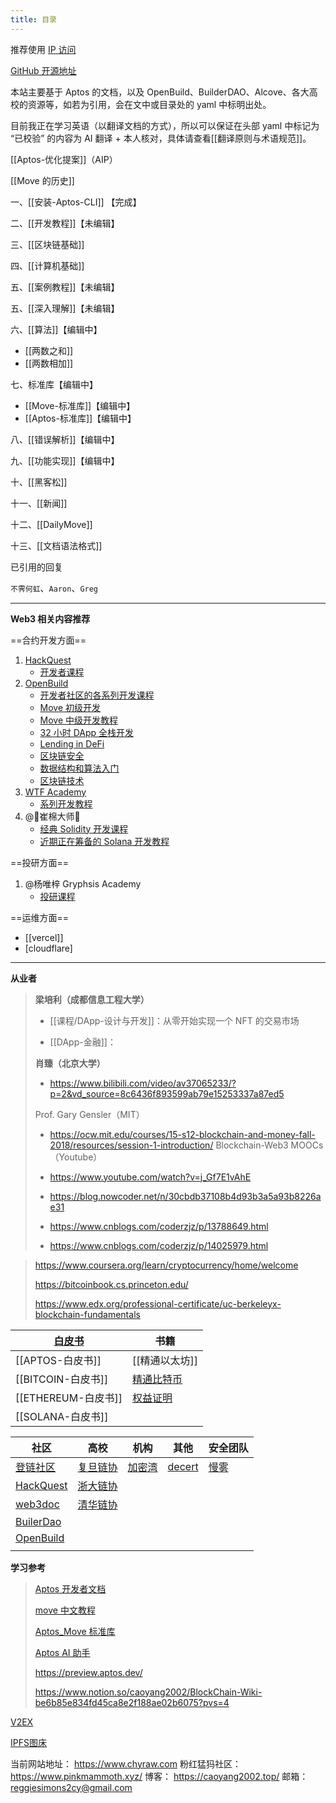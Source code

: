 ```yaml
---
title: 目录
---
```



推荐使用 [IP 访问](http://43.138.107.218/)

[GitHub 开源地址](https://github.com/caoyang2002/aptos_tutorial_quartz)

本站主要基于 Aptos 的文档，以及 OpenBuild、BuilderDAO、Alcove、各大高校的资源等，如若为引用，会在文中或目录处的 yaml 中标明出处。

目前我正在学习英语（以翻译文档的方式），所以可以保证在头部 yaml 中标记为 “已校验” 的内容为 AI 翻译 + 本人核对，具体请查看[[翻译原则与术语规范]]。

[[Aptos-优化提案]]（AIP）

[[Move 的历史]]

一、[[安装-Aptos-CLI]] 【完成】

二、[[开发教程]]【未编辑】

三、[[区块链基础]]

四、[[计算机基础]]

五、[[案例教程]]【未编辑】

五、[[深入理解]]【未编辑】

六、[[算法]]【编辑中】

- [[两数之和]]
- [[两数相加]]

七、标准库【编辑中】

- [[Move-标准库]]【编辑中】
- [[Aptos-标准库]]【编辑中】

八、[[错误解析]]【编辑中】

九、[[功能实现]]【编辑中】

十、[[黑客松]]

十一、[[新闻]]

十二、[[DailyMove]]

十三、[[文档语法格式]]


已引用的回复

`不霁何虹`、`Aaron`、`Greg`



---
**Web3 相关内容推荐**

==合约开发方面==
1. [HackQuest]((https://hackquest.io))
	- [开发者课程](https://hackquest.io)
2. [OpenBuild](https://openbuild.xyz)
	- [开发者社区的各系列开发课程](https://openbuild.xyz/)
	- [Move 初级开发](https://openbuild.xyz/learn/courses/81)
	- [Move 中级开发教程](https://openbuild.xyz/learn/courses/82)
	- [32 小时 DApp 全栈开发](https://openbuild.xyz/learn/courses/79)
	- [Lending in DeFi](https://openbuild.xyz/learn/courses/38)
	- [区块链安全](https://openbuild.xyz/learn/courses/46)
	- [数据结构和算法入门](https://openbuild.xyz/learn/courses/59)
	- [区块链技术](https://openbuild.xyz/learn/courses/3)
1. [WTF Academy](https://www.wtf.academy)
	- [系列开发教程](https://www.wtf.academy/)
2. @🌊崔棉大师👾 
	- [经典 Solidity 开发课程](https://www.bilibili.com/video/BV1oZ4y1B7WS/)
    - [近期正在筹备的 Solana 开发教程](https://github.com/Fankouzu/solana-basic-ui)

==投研方面==
1. @杨唯梓 Gryphsis Academy 
	- [投研课程](https://www.gryphsis.com/)

==运维方面==
- [[vercel]]
- [cloudflare]

---


**从业者**
>
> **梁培利（成都信息工程大学）**
>
> - [[课程/DApp-设计与开发]]：从零开始实现一个 NFT 的交易市场
>
> - [[DApp-金融]]：
>
>
> **肖臻（北京大学）**
>
> - https://www.bilibili.com/video/av37065233/?p=2&vd_source=8c6436f893599ab79e15253337a87ed5
> 
> Prof. Gary Gensler（MIT）
> 
> - https://ocw.mit.edu/courses/15-s12-blockchain-and-money-fall-2018/resources/session-1-introduction/
>Blockchain-Web3 MOOCs（Youtube）
>- https://www.youtube.com/watch?v=j_Gf7E1vAhE
>
>
> - https://blog.nowcoder.net/n/30cbdb37108b4d93b3a5a93b8226ae31
> - https://www.cnblogs.com/coderzjz/p/13788649.html
> - https://www.cnblogs.com/coderzjz/p/14025979.html

> https://www.coursera.org/learn/cryptocurrency/home/welcome
>
> https://bitcoinbook.cs.princeton.edu/
>
> https://www.edx.org/professional-certificate/uc-berkeleyx-blockchain-fundamentals




| [白皮书](https://whitepaper.io/) | 书籍                                                     |
| ----------------------------- | ------------------------------------------------------ |
| [[APTOS-白皮书]]                 | [[精通以太坊]]                                              |
| [[BITCOIN-白皮书]]               | [精通比特币](https://github.com/inoutcode/bitcoin_book_2nd) |
| [[ETHEREUM-白皮书]]              | [权益证明]()                                               |
| [[SOLANA-白皮书]]                |                                                        |

| 社区                                                          | 高校                                               | 机构                       | 其他                               | 安全团队                           |
| ----------------------------------------------------------- | ------------------------------------------------ | ------------------------ | -------------------------------- | ------------------------------ |
| [登链社区](https://learnblockchain.cn)                          | [复旦链协](https://www.fudanblockchain.club)         | [加密湾](https://jiami.one) | [decert](https://decert.me/)<br> | [慢雾](https://cn.slowmist.com/) |
| [HackQuest](https://hackquest.io)                           | [浙大链协](https://zjubcadocs.readthedocs.io/zh-cn/) |                          |                                  |                                |
| [web3doc](https://aptos.web3doc.top/guides/getting-started) | [清华链协](https://www.thubadao.xyz/aboutus)         |                          |                                  |                                |
| [BuilerDao](https://buidlerdao.xyz)                         |                                                  |                          |                                  |                                |
| [OpenBuild](https://openbuild.xyz)                          |                                                  |                          |                                  |                                |
|                                                             |                                                  |                          |                                  |                                |


**学习参考**
>
> [Aptos 开发者文档](https://gushi10546.gitbook.io/aptos-kai-fa-zhe-wen-dang/kai-fa-zhe-jiao-cheng/ni-de-di-yi-bi-jiao-yi)
>
> [move 中文教程](https://move-dao.github.io/move-book-zh/move-tutorial.html)
>
> [Aptos_Move 标准库](https://aptos.dev/reference/move/)
>
> [Aptos AI 助手](https://assistant.aptosfoundation.org)
>
>https://preview.aptos.dev/
> 
> https://www.notion.so/caoyang2002/BlockChain-Wiki-be6b85e834fd45ca8e2f188ae02b6075?pvs=4
> 


[V2EX](https://v2ex.com)

[IPFS图床](https://cdn.ipfsscan.io)


当前网站地址： https://www.chyraw.com
粉红猛犸社区： https://www.pinkmammoth.xyz/
博客： https://caoyang2002.top/
邮箱：[reggiesimons2cy@gmail.com](mailto:reggiesimons2cy@gmail.com)

